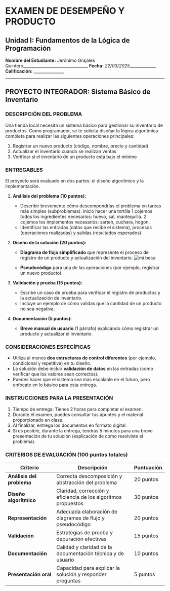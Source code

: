 # EXAMEN DE DESEMPEÑO Y PRODUCTO

## Unidad I: Fundamentos de la Lógica de Programación

**Nombre del Estudiante:** Jerónimo Grajales Quintero________________________________
**Fecha:** _22/03/2025______________
**Calificación:** _______________

---

## PROYECTO INTEGRADOR: Sistema Básico de Inventario

### DESCRIPCIÓN DEL PROBLEMA

Una tienda local necesita un sistema básico para gestionar su inventario de productos. Como programador, se te solicita diseñar la lógica algorítmica completa para realizar las siguientes operaciones principales:

1. Registrar un nuevo producto (código, nombre, precio y cantidad)
2. Actualizar el inventario cuando se realizan ventas
3. Verificar si el inventario de un producto está bajo el mínimo

### ENTREGABLES

El proyecto será evaluado en dos partes: el diseño algorítmico y la implementación.

1. **Análisis del problema (10 puntos):**
   - Describir brevemente cómo descompondrías el problema en tareas más simples (subproblemas).
inicio
hacer una tortilla
1.cojemos todos los ingredientes necesarios:
huevo, sal, mantequilla.
2 cojemos los implementos necesarios:
sarten, cuchara, hogon, 
   - Identificar las entradas (datos que recibe el sistema), procesos (operaciones realizadas) y salidas (resultados esperados).

2. **Diseño de la solución (20 puntos):**
   - **Diagrama de flujo simplificado** que represente el proceso de registro de un producto y actualización del inventario.
![mi beca](https://github.com/user-attachments/assets/494d634f-4346-42b5-9b68-027062b6324e)


   - **Pseudocódigo** para una de las operaciones (por ejemplo, registrar un nuevo producto).

3. **Validación y prueba (15 puntos):**
   - Escribe un caso de prueba para verificar el registro de productos y la actualización de inventario.
   - Incluye un ejemplo de cómo validas que la cantidad de un producto no sea negativa.
   
4. **Documentación (5 puntos):**
   - **Breve manual de usuario** (1 párrafo) explicando cómo registrar un producto y actualizar el inventario.

### CONSIDERACIONES ESPECÍFICAS

- Utiliza al menos **dos estructuras de control diferentes** (por ejemplo, condicional y repetitiva) en tu diseño.
- La solución debe incluir **validación de datos** en las entradas (como verificar que los valores sean correctos).
- Puedes hacer que el sistema sea más escalable en el futuro, pero enfócate en lo básico para esta entrega.

### INSTRUCCIONES PARA LA PRESENTACIÓN

1. Tiempo de entrega: Tienes 2 horas para completar el examen.
2. Durante el examen, puedes consultar tus apuntes y el material proporcionado en clase.
3. Al finalizar, entrega los documentos en formato digital.
4. Si es posible, durante la entrega, tendrás 5 minutos para una breve presentación de tu solución (explicación de cómo resolviste el problema).

### CRITERIOS DE EVALUACIÓN (100 puntos totales)

| Criterio | Descripción | Puntuación |
|----------|-------------|------------|
| **Análisis del problema** | Correcta descomposición y abstracción del problema | 20 puntos |
| **Diseño algorítmico** | Claridad, corrección y eficiencia de los algoritmos propuestos | 30 puntos |
| **Representación** | Adecuada elaboración de diagramas de flujo y pseudocódigo | 20 puntos |
| **Validación** | Estrategias de prueba y depuración efectivas | 15 puntos |
| **Documentación** | Calidad y claridad de la documentación técnica y de usuario | 10 puntos |
| **Presentación oral** | Capacidad para explicar la solución y responder preguntas | 5 puntos |
